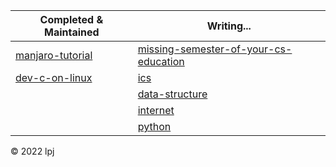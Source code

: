 | Completed & Maintained                                               | Writing...                                                                                          |
|----------------------------------------------------------------------|-----------------------------------------------------------------------------------------------------|
| [manjaro-tutorial](https://cs-notes-lpj.github.io/manjaro-tutorial/) | [missing-semester-of-your-cs-education](https://cs-notes-lpj.github.io/mit-missing-semester-tools/) |
| [dev-c-on-linux](https://cs-notes-lpj.github.io/dev-c-on-linux/)     | [ics](https://cs-notes-lpj.github.io/ics/)                                                          |
|                                                                      | [data-structure](https://cs-notes-lpj.github.io/data-structure/)                                    |
|                                                                      | [internet](https://cs-notes-lpj.github.io/Internet/)                                                |
|                                                                      | [python](https://cs-notes-lpj.github.io/Python/)                                                    |

© 2022 lpj

